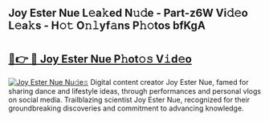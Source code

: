 ## Joy Ester Nue L𝚎a𝚔ed N𝚞𝚍e - Part-z6W Vi𝚍𝚎o L𝚎a𝚔s - H𝚘𝚝 O𝚗𝚕yf𝚊ns P𝚑𝚘tos bfKgA

# <h2><a href="http://kf73vv.oniu.top/?m=Joy+Ester+Nue">🔗👉 🔴 Joy Ester Nue P𝚑ot𝚘𝚜 V𝚒d𝚎o</a></h2>

[![Joy Ester Nue Nu𝚍e𝚜](https://i.imgur.com/0qMVB7G.gif)](http://kf73vv.oniu.top/?m=Joy+Ester+Nue)
Digital content creator Joy Ester Nue, famed for sharing dance and lifestyle ideas, through performances and personal vlogs on social media. Trailblazing scientist Joy Ester Nue, recognized for their groundbreaking discoveries and commitment to advancing knowledge.  
